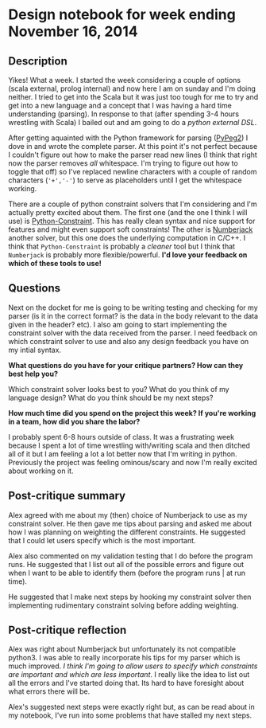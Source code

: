 # Design notebook for week ending November 16, 2014

## Description

Yikes! What a week. I started the week considering a couple of options (scala external, prolog internal) and now here I am on sunday and I'm doing neither. I tried to get into the Scala but it was just too tough for me to try and get into a new language and a concept that I was having a hard time understanding (parsing). In response to that (after spending 3-4 hours wrestling with Scala) I bailed out and am going to do a _python external DSL_.

After getting aquainted with the Python framework for parsing ([PyPeg2](http://fdik.org/pyPEG/)) I dove in and wrote the complete parser. At this point it's not perfect because I couldn't figure out how to make the parser read new lines (I think that right now the parser removes _all_ whitespace. I'm trying to figure out how to toggle that off) so I've replaced newline characters with a couple of random characters (`'+','-'`) to serve as placeholders until I get the whitespace working. 

There are a couple of python constraint solvers that I'm considering and I'm actually pretty excited about them. The first one (and the one I think I will use) is [Python-Constraint](https://labix.org/python-constraint). This has really clean syntax and nice support for features and might even support soft constraints! The other is [Numberjack](http://numberjack.ucc.ie) another solver, but this one does the underlying computation in C/C++. I think that `Python-Constraint` is probably a _cleaner_ tool but I think that `Numberjack` is probably more flexible/powerful. __I'd love your feedback on which of these tools to use!__

## Questions

Next on the docket for me is going to be writing testing and checking for my parser (is it in the correct format? is the data in the body relevant to the data given in the header? etc). I also am going to start implementing the constraint solver with the data received from the parser. I need feedback on which constraint solver to use and also any design feedback you have on my intial syntax. 

**What questions do you have for your critique partners? How can they best help
you?**

Which constraint solver looks best to you? What do you think of my language design? What do you think should be my next steps?

**How much time did you spend on the project this week? If you're working in a
team, how did you share the labor?**

I probably spent 6-8 hours outside of class. It was a frustrating week because I spent a lot of time wrestling with/writing scala and then ditched all of it but I am feeling a lot a lot better now that I'm writing in python. Previously the project was feeling ominous/scary and now I'm really excited about working on it.

## Post-critique summary
Alex agreed with me about my (then) choice of Numberjack to use as my constraint solver. He then gave me tips about parsing and asked me about how I was planning on weighting the different constraints. He suggested that I could let users specify which is the most important. 

Alex also commented on my validation testing that I do before the program runs. He suggested that I list out all of the possible errors and figure out when I want to be able to identify them (before the program runs | at run time). 

He suggested that I make next steps by hooking my constraint solver then implementing rudimentary constraint solving before adding weighting.

## Post-critique reflection

Alex was right about Numberjack but unfortunately its not compatible python3. I was able to really incorporate his tips for my parser which is much improved. _I think I'm going to allow users to specify which constraints are important and which are less important_. I really like the idea to list out all the errors and I've started doing that. Its hard to have foresight about what errors there will be. 

Alex's suggested next steps were exactly right but, as can be read about in my notebook, I've run into some problems that have stalled my next steps.
